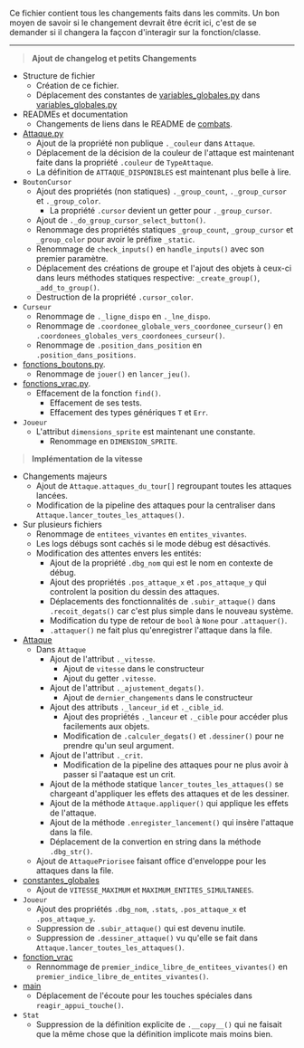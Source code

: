 Ce fichier contient tous les changements faits dans les commits.
Un bon moyen de savoir si le changement devrait être écrit ici, c'est de se demander si il changera la façcon d'interagir sur la fonction/classe.

<!--format:--
> **[message du commit]**
+ Changements majeurs
	- [Changements à la base du but du commit?]
+ Sur plusieurs fichiers:
	- [Autres changements?]
+ Structure de fichier
	- [changements sur la structure de ficher?]
+ READMEs et documentation
	- [changements dans la doc?]
+ [fichier/classe]
	- [changements...]
+ [...]


--template:--
> **[]**
+ 
	- 
-->
<!--
Nils: J'utilise l'ordre Ajout, Renommage, Déplacement, Modification, Effacement/Destruction, Autre.
-->
_____
> **Ajout de changelog et petits Changements**
+ Structure de fichier
	- Création de ce fichier.
	- Déplacement des constantes de [variables_globales.py](sources/combats/variables_globales.py) dans [variables_globales.py](sources/combats/variables_globales.py)
+ READMEs et documentation
	- Changements de liens dans le README de [combats](sources/combats/).
+ [Attaque.py](sources/combats/Attaque.py)
	- Ajout de la propriété non publique `._couleur` dans `Attaque`.
	- Déplacement de la décision de la couleur de l'attaque est maintenant faite dans la propriété `.couleur` de `TypeAttaque`.
	- La définition de `ATTAQUE_DISPONIBLES` est maintenant plus belle à lire.
+ `BoutonCursor`
	- Ajout des propriétés (non statiques) `._group_count`, `._group_cursor` et `._group_color`.
		* La propriété `.cursor` devient un getter pour `._group_cursor`.
	- Ajout de `._do_group_cursor_select_button()`.
	- Renommage des propriétés statiques `_group_count`, `_group_cursor` et `_group_color` pour avoir le préfixe `_static`.
	- Renommage de `check_inputs()` en `handle_inputs()` avec son premier paramètre.
	- Déplacement des créations de groupe et l'ajout des objets à ceux-ci dans leurs méthodes statiques respective: `_create_group()`, `_add_to_group()`.
	- Destruction de la propriété `.cursor_color`.
+ `Curseur`
	- Renommage de `._ligne_dispo` en `._lne_dispo`.
	- Renommage de `.coordonee_globale_vers_coordonee_curseur()` en `.coordonees_globales_vers_coordonees_curseur()`.
	- Renommage de `.position_dans_position` en `.position_dans_positions`.
+ [fonctions_boutons.py](sources/combats/fonctions_boutons.py).
	- Renommage de `jouer()` en `lancer_jeu()`.
+ [fonctions_vrac.py](sources/combats/fonctions_vrac.py).
	- Effacement de la fonction `find()`.
		* Effacement de ses tests.
		* Effacement des types génériques `T` et `Err`.
+ `Joueur`
	- L'attribut `dimensions_sprite` est maintenant une constante.
		* Renommage en `DIMENSION_SPRITE`.


> **Implémentation de la vitesse**
+ Changements majeurs
	- Ajout de `Attaque.attaques_du_tour[]` regroupant toutes les attaques lancées.
	- Modification de la pipeline des attaques pour la centraliser dans `Attaque.lancer_toutes_les_attaques()`.
+ Sur plusieurs fichiers
	- Renommage de `entitees_vivantes` en `entites_vivantes`.
	- Les logs débugs sont cachés si le mode débug est désactivés.
	- Modification des attentes envers les entités:
		+ Ajout de la propriété  `.dbg_nom` qui est le nom en contexte de débug.
		+ Ajout des propriétés `.pos_attaque_x` et `.pos_attaque_y` qui controlent la position du dessin des attaques.
		+ Déplacements des fonctionnalités de `.subir_attaque()` dans `.recoit_degats()` car c'est plus simple dans le nouveau système.
		+ Modification du type de retour de `bool` à `None` pour `.attaquer()`.
		+ `.attaquer()` ne fait plus qu'enregistrer l'attaque dans la file.
+ [Attaque](sources/combats/Attaque.py)
	* Dans `Attaque`
		- Ajout de l'attribut `._vitesse`.
			+ Ajout de `vitesse` dans le constructeur
			+ Ajout du getter `.vitesse`.
		- Ajout de l'attribut `._ajustement_degats()`.
			+ Ajout de `dernier_changements` dans le constructeur
		- Ajout des attributs `._lanceur_id` et `._cible_id`.
			+ Ajout des propriétés `._lanceur` et `._cible` pour accéder plus facilements aux objets.
			+ Modification de `.calculer_degats()` et `.dessiner()` pour ne prendre qu'un seul argument.
		- Ajout de l'attribut `._crit`.
			+ Modification de la pipeline des attaques pour ne plus avoir à passer si l'aataque est un crit.
		- Ajout de la méthode statique `lancer_toutes_les_attaques()` se chargeant d'appliquer les effets des attaques et de les dessiner.
		- Ajout de la méthode `Attaque.appliquer()` qui applique les effets de l'attaque.
		- Ajout de la méthode `.enregister_lancement()` qui insère l'attaque dans la file.
		- Déplacement de la convertion en string dans la méthode `.dbg_str()`.
	* Ajout de `AttaquePriorisee` faisant office d'enveloppe pour les attaques dans la file.
+ [constantes_globales](sources/combats/constantes_globales.py)
	- Ajout de `VITESSE_MAXIMUM` et `MAXIMUM_ENTITES_SIMULTANEES`.
+ `Joueur`
	- Ajout des propriétés `.dbg_nom`, `.stats`, `.pos_attaque_x` et `.pos_attaque_y`.
	- Suppression de `.subir_attaque()` qui est devenu inutile.
	- Suppression de `.dessiner_attaque()` vu qu'elle se fait dans `Attaque.lancer_toutes_les_attaques()`.
+ [fonction_vrac](sources/combats/fonctions_vrac.py)
	- Rennommage de `premier_indice_libre_de_entitees_vivantes()` en `premier_indice_libre_de_entites_vivantes()`.
+ [main](sources/combats/main.py)
	- Déplacement de l'écoute pour les touches spéciales dans `reagir_appui_touche()`.
+ `Stat`
	- Suppression de la définition explicite de `.__copy__()` qui ne faisait que la même chose que la définition implicote mais moins bien.